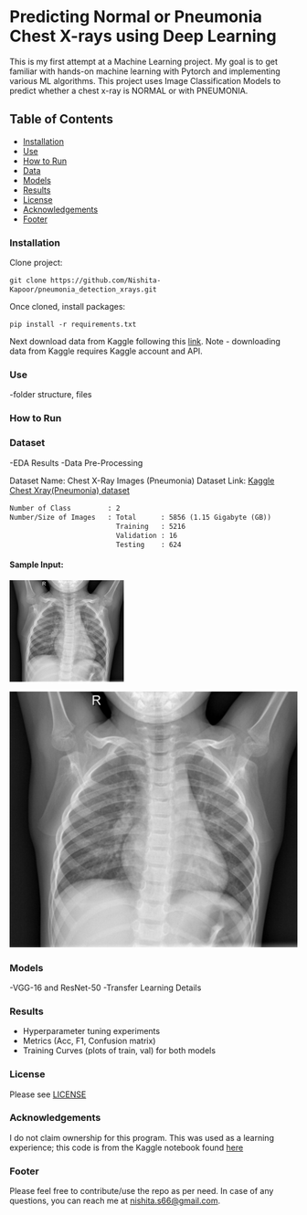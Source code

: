 # Predicting Normal or Pneumonia Chest X-rays using Deep Learning
This is my first attempt at a Machine Learning project. My goal is to get familiar with hands-on machine learning
with Pytorch and implementing various ML algorithms.
This project uses Image Classification Models to predict whether a chest x-ray is NORMAL or with PNEUMONIA.

## Table of Contents

- [Installation](#installation)
- [Use](#use)  
- [How to Run](#how-to-run)
- [Data](#dataset)    
- [Models](#models)    
- [Results](#results)    
- [License](#license)
- [Acknowledgements](#acknowledgements)     
- [Footer](#footer)
      
### Installation
Clone project:
```
git clone https://github.com/Nishita-Kapoor/pneumonia_detection_xrays.git
```
Once cloned, install packages:
```
pip install -r requirements.txt
```
Next download data from Kaggle following this [link](https://www.kaggle.com/paultimothymooney/chest-xray-pneumonia).
Note - downloading data from Kaggle requires Kaggle account and API.
### Use
-folder structure, files
### How to Run


### Dataset
-EDA Results
-Data Pre-Processing

Dataset Name: Chest X-Ray Images (Pneumonia)
Dataset Link: [Kaggle Chest Xray(Pneumonia) dataset](https://www.kaggle.com/paultimothymooney/chest-xray-pneumonia)
```
Number of Class         : 2
Number/Size of Images   : Total      : 5856 (1.15 Gigabyte (GB))
                          Training   : 5216 
                          Validation : 16  
                          Testing    : 624  
```
#### Sample Input:
<img src="images/input_normal.jpeg" width="200">

![alt text](images/input_normal.jpeg)<!-- .element height="10%" width="50%" -->

 ### Models
-VGG-16 and ResNet-50
-Transfer Learning Details
    
### Results
- Hyperparameter tuning experiments
- Metrics (Acc, F1, Confusion matrix)
- Training Curves (plots of train, val) for both models
    
### License
Please see [LICENSE](./LICENSE)
    
### Acknowledgements
I do not claim ownership for this program. This was used as a learning experience; 
this code is from the Kaggle notebook found [here](https://www.kaggle.com/dnik007/pneumonia-detection-using-pytorch/comments)

### Footer
Please feel free to contribute/use the repo as per need. In case of any questions,
you can reach me at <nishita.s66@gmail.com>.